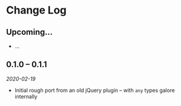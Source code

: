 # Change Log

## Upcoming...

- ... <!-- Add new lines here. Version number will be decided later -->

## 0.1.0 – 0.1.1

_2020-02-19_

- Initial rough port from an old jQuery plugin – with `any` types galore
  internally
